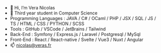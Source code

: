 - 👋 Hi, I’m Vera Nicolas
- 📖 Third year student in Computer Science
- Programming Languages : JAVA / C# / OCaml / PHP / JSX / SQL / JS / TS / HTML / CSS / PYTHON / SCSS
- Tools : GitHub / VSCode / JetBrains / Tailwind
- Back-End : Symfony / Express.js / Laravel / Postgresql / MySql
- Front-End : React / React-native / Svelte / Vue3 / Nuxt / Angular
- 📫 nicolas@veras.fr
